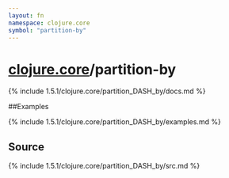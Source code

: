 ```yaml
---
layout: fn
namespace: clojure.core
symbol: "partition-by"
---
```


# [clojure.core](../)/partition-by

{% include 1.5.1/clojure.core/partition_DASH_by/docs.md %}

##Examples

{% include 1.5.1/clojure.core/partition_DASH_by/examples.md %}
## Source
{% include 1.5.1/clojure.core/partition_DASH_by/src.md %}

